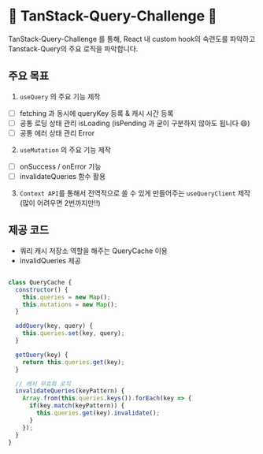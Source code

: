 # 🌴 TanStack-Query-Challenge 🌴
TanStack-Query-Challenge 를 통해, React 내 custom hook의 숙련도를 파악하고 Tanstack-Query의 주요 로직을 파악합니다.

## 주요 목표
1. `useQuery` 의 주요 기능 제작
- [ ] fetching 과 동시에 queryKey 등록 & 캐시 시간 등록 
- [ ] 공통 로딩 상태 관리 isLoading (isPending 과 굳이 구분하지 않아도 됩니다 😄)
- [ ] 공통 에러 상태 관리 Error

2. `useMutation` 의 주요 기능 제작

- [ ] onSuccess / onError 기능
- [ ] invalidateQueries 함수 활용 

3. `Context API`를 통해서 전역적으로 쓸 수 있게 만들어주는 `useQueryClient` 제작 (많이 어려우면 2번까지만!!)

## 제공 코드
- 쿼리 캐시 저장소 역할을 해주는 QueryCache 이용
- invalidQueries 제공
```javascript

class QueryCache {
  constructor() {
    this.queries = new Map();
    this.mutations = new Map();
  }

  addQuery(key, query) {
    this.queries.set(key, query);
  }

  getQuery(key) {
    return this.queries.get(key);
  }

  // 캐시 무효화 로직
  invalidateQueries(keyPattern) {
    Array.from(this.queries.keys()).forEach(key => {
      if(key.match(keyPattern)) {
        this.queries.get(key).invalidate();
      }
    });
  }
}

```

## 
